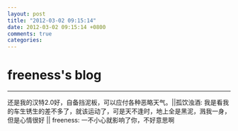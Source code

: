 ```yaml
---
layout: post
title: "2012-03-02 09:15:14"
date: 2012-03-02 09:15:14 +0800
comments: true
categories: 
---
```


# freeness's blog

----------

>
还是我的汉特2.0好，自备挡泥板，可以应付各种恶略天气。||孤饮浊酒: 我是看我的车生锈生的差不多了，就该运动了，可是天不逢时，地上全是黑泥，溅我一身，但是心情很好 || freeness: 一不小心就影响了你，不好意思啊